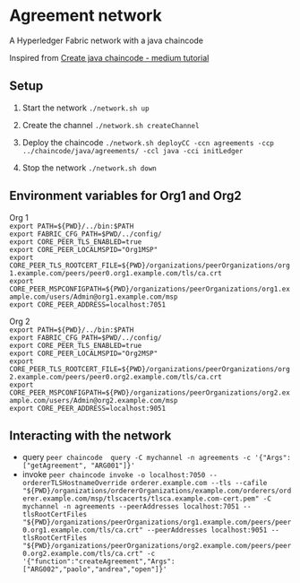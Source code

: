 # Agreement network
A Hyperledger Fabric network with a java chaincode

Inspired from [Create java chaincode - medium tutorial](https://medium.com/coinmonks/how-to-create-a-java-chaincode-and-deploy-in-a-hyperledger-fabric-2-network-65199e5f645d) 

## Setup

1. Start the network
`./network.sh up`

2. Create the channel
`./network.sh createChannel`

3. Deploy the chaincode
`./network.sh deployCC -ccn agreements -ccp ../chaincode/java/agreements/ -ccl java -cci initLedger`

4. Stop the network
`./network.sh down`

## Environment variables for Org1 and Org2

Org 1 <br>
`export PATH=${PWD}/../bin:$PATH`<br>
`export FABRIC_CFG_PATH=$PWD/../config/`<br>
`export CORE_PEER_TLS_ENABLED=true`<br>
`export CORE_PEER_LOCALMSPID="Org1MSP"`<br>
`export CORE_PEER_TLS_ROOTCERT_FILE=${PWD}/organizations/peerOrganizations/org1.example.com/peers/peer0.org1.example.com/tls/ca.crt`<br>
`export CORE_PEER_MSPCONFIGPATH=${PWD}/organizations/peerOrganizations/org1.example.com/users/Admin@org1.example.com/msp`<br>
`export CORE_PEER_ADDRESS=localhost:7051`<br>

Org 2 <br>
`export PATH=${PWD}/../bin:$PATH`<br>
`export FABRIC_CFG_PATH=$PWD/../config/`<br>
`export CORE_PEER_TLS_ENABLED=true`<br>
`export CORE_PEER_LOCALMSPID="Org2MSP"`<br>
`export CORE_PEER_TLS_ROOTCERT_FILE=${PWD}/organizations/peerOrganizations/org2.example.com/peers/peer0.org2.example.com/tls/ca.crt`<br>
`export CORE_PEER_MSPCONFIGPATH=${PWD}/organizations/peerOrganizations/org2.example.com/users/Admin@org2.example.com/msp`<br>
`export CORE_PEER_ADDRESS=localhost:9051`<br>


## Interacting with the network

- query `peer chaincode  query -C mychannel -n agreements -c '{"Args":["getAgreement", "ARG001"]}'`
- invoke `peer chaincode invoke -o localhost:7050 --ordererTLSHostnameOverride orderer.example.com --tls --cafile "${PWD}/organizations/ordererOrganizations/example.com/orderers/orderer.example.com/msp/tlscacerts/tlsca.example.com-cert.pem" -C mychannel -n agreements --peerAddresses localhost:7051 --tlsRootCertFiles "${PWD}/organizations/peerOrganizations/org1.example.com/peers/peer0.org1.example.com/tls/ca.crt" --peerAddresses localhost:9051 --tlsRootCertFiles "${PWD}/organizations/peerOrganizations/org2.example.com/peers/peer0.org2.example.com/tls/ca.crt" -c '{"function":"createAgreement","Args":["ARG002","paolo","andrea","open"]}'
`
